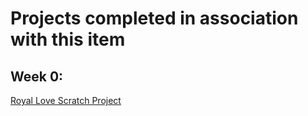# Projects completed in association with this item

## Week 0:

[Royal Love Scratch Project](https://scratch.mit.edu/projects/148969395/)
